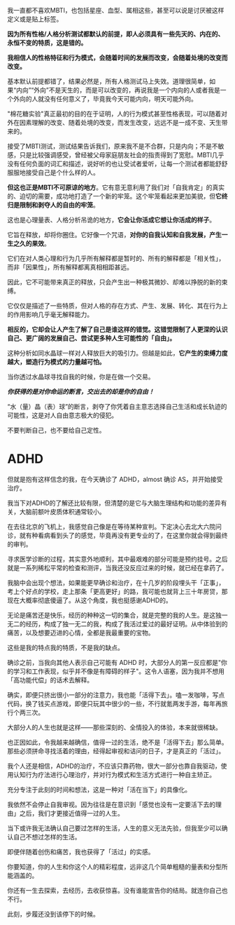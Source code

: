 我一直都不喜欢MBTI，也包括星座、血型、属相这些，甚至可以说是讨厌被这样定义或是贴上标签。

**因为所有性格/人格分析测试都默认的前提，即人必须具有一些先天的、内在的、永恒不变的特质，这是错的。**

**我相信人的性格特征和行为模式，会随着时间的发展而改变，会随着处境的改变而改变。**

基本默认前提都错了，结果必然是，所有人格测试马上失效。道理很简单，如果“内向”“外向”不是天生的，而是可以改变的，再说我是一个内向的人或者我是一个外向的人就没有任何意义了，毕竟我今天可能内向，明天可能外向。

"棉花糖实验"真正最初的目的在于证明，人的行为模式甚至性格表现，可以随着对外在因素理解的改变、随着处境的改变，而发生改变，远远不是一成不变、天生带来的。

接受了MBTI测试，测试结果告诉我们，原来我不是不合群，只是内向；不是不敏感，只是比较强调感受，曾经被父母家庭朋友社会的指责得到了宽慰。MBTI几乎没有任何负面的词汇和描述，说好听的也让受试者爱听，让每一个测试者都能舒舒服服地接受自己是个什么样的人。

**但这也正是MBTI不可原谅的地方**。它有意无意利用了我们对「自我肯定」的真实的、迫切的需要，成功地打造了一个新的牢笼。这个牢笼看起来更加美貌，但**它终归是限制和剥夺人的自由的牢笼**。

这也是心理量表、人格分析吊诡的地方，**它会让你活成它想让你活成的样子**。

它旨在释放，却将你圈住。它好像一个咒语，**对你的自我认知和自我发展，产生一生之久的果效**。

它们在对人类心理和行为几乎所有解释都是暂时的、所有的解释都是「相关性」，而非「因果性」，所有解释都离真相相距甚远。

因此，它不可能带来真正的释放，只会产生出一种极其微妙、却难以挣脱的新的束缚。

它仅仅是描述了一些特质，但对人格的存在方式、产生、发展、转化、其在行为上的作用影响几乎毫无解释能力。

**相反的，它却会让人产生了解了自己是谁这样的错觉。这错觉限制了人更深的认识自己、更广阔的发展自己、尝试更多种人生可能性的「自由」。**

这种分析如同水晶球一样对人释放巨大的吸引力。但越是如此，**它产生的束缚力度越大，塑造行为模式的力量越可怕。**

当你透过水晶球寻找自我的时候，你是在做一个交易。

***你获得的是对你命运的断言，交出去的却是你的自由！***

“水（量）晶（表）球”的断言，剥夺了你凭着自主意志选择自己生活和成长轨迹的可能性，这是对人自由意志极大的侵犯。

不要判断自己，也不要给自己定性。

# ADHD

但就是抱有这样信念的我，在今天确诊了 ADHD，almost 确诊 AS，并开始接受治疗。

我当下对ADHD的了解还比较有限，但清楚的是它与大脑生理结构和功能的差异有关，大脑前额叶皮质体积通常较小。

在去往北京的飞机上，我感觉自己像是在等待某种宣判。下定决心去北大六院问诊，就有种看病看到头了的感觉，毕竟再没有更专业的了，在这里你就会得到最终的审判。

寻求医学诊断的过程，其实意外地顺利，其中最艰难的部分可能是预约挂号。之后就是一系列稀松平常的检查和测评，当我还没反应过来的时候，就已经在拿药了。

我脑中会出现个想法，如果能更早确诊和治疗，在十几岁的阶段埋头干「正事」，考上个好点的学校，走上那条「更高更好」的路，我可能也就背上三十年房贷，那现在大概率彻底傻逼了。从这个角度，我也挺感谢ADHD的。

无论是痛苦还是快乐，经历的种种这一切的集合，就是完整的我的人生。是这独一无二的经历，构成了独一无二的我，构成了我活过爱过的最好证明。从中体验到的痛苦，以及想要迈进的心情，全都是我最重要的宝物。

这些是我的特点我的特质，不是我的缺点。

确诊之前，当我向其他人表示自己可能有 ADHD 时，大部分人的第一反应都是"你的学习和工作表现，似乎并不像是有障碍的样子"。这令人语塞，因为我并不想用「高功能代偿」的话术去解释。

确实，即便只挤出很小一部分的注意力，我也能「活得下去」。嗑一发咖啡，写点代码，换了钱买点游戏，即便只玩其中很少的一些，不行就氪两发手游，每年再旅行个两三次。

大部分人的人生也就是这样——那些深刻的、全情投入的体验，本来就很稀缺。

也正因如此，令我越来越确信，值得一过的生活，绝不是「活得下去」那么简单。那些必须拼命寻找活着的理由，经得起审视和诘问的日子，才是真正的「活过」。

我个人还是相信，ADHD的治疗，不应该只靠药物，很大一部分也靠自我驱动，使用认知行为疗法进行心理治疗，并对行为模式和生活方式进行一种自主矫正。

充分专注于此刻的时间和想法，这是一种对「活在当下」的具像化。

我依然不会停止自我审视。因为往往是在意识到「感觉也没有一定要活下去的理由」之后，我们才更接近值得一过的人生。

当下或许我无法确认自己要过怎样的生活，人生的意义无法先验，但我至少可以确认自己不想过怎样的生活。

即便伴随着创伤和痛苦，我也获得了「活过」的实感。

你要知道，你的人生和你这个人的精彩程度，远非这几个简单粗糙的量表和分型所能涵盖的。

你还有一生去探索，去经历，去收获惊喜。没有谁能宣告你的结局。就连你自己也不行。

此刻，步履还没到该停下的时候。
